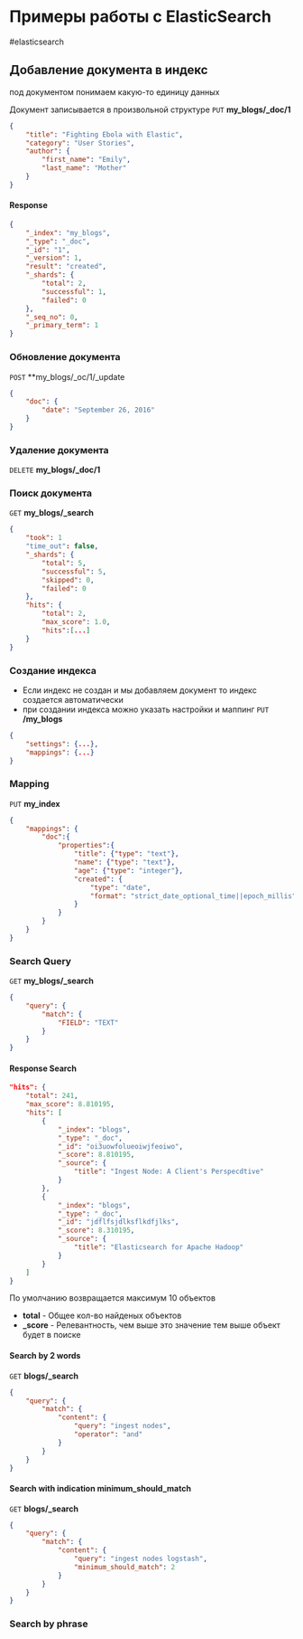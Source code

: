 # Примеры работы с ElasticSearch
#elasticsearch
## Добавление документа в индекс
под документом понимаем какую-то единицу данных

Документ записывается в произвольной структуре
`PUT` **my_blogs/_doc/1**
```json
{
	"title": "Fighting Ebola with Elastic",
	"category": "User Stories",
	"author": {
		"first_name": "Emily",
		"last_name": "Mother"
	}
}
```

#### Response
```json
{
	"_index": "my_blogs",
	"_type": "_doc",
	"_id": "1",
	"_version": 1,
	"result": "created",
	"_shards": {
		"total": 2,
		"successful": 1,
		"failed": 0
	},
	"_seq_no": 0,
	"_primary_term": 1
}
```

### Обновление документа

`POST` **my_blogs/_oc/1/_update
```json
{
	"doc": {
		"date": "September 26, 2016"
	}
}
```

### Удаление документа

`DELETE` **my_blogs/_doc/1**

### Поиск документа

`GET` **my_blogs/_search**
```json
{
	"took": 1
	"time_out": false,
	"_shards": {
		"total": 5,
		"successful": 5,
		"skipped": 0,
		"failed": 0
	},
	"hits": {
		"total": 2,
		"max_score": 1.0,
		"hits":[...]
	}
}
```

### Создание индекса
- Если индекс не создан и мы добавляем документ то индекс создается автоматически
- при создании индекса можно указать настройки и маппинг
`PUT` **/my_blogs**
```json
{
	"settings": {...},
	"mappings": {...}
}
```

### Mapping
`PUT` **my_index**
```json
{
	"mappings": {
		"doc":{
			"properties":{
				"title": {"type": "text"},
				"name": {"type": "text"},
				"age": {"type": "integer"},
				"created": {
					"type": "date",
					"format": "strict_date_optional_time||epoch_millis"
				}
			}	
		}
	}
}
```

### Search Query

`GET` **my_blogs/_search**
```json
{
	"query": {
		"match": {
			"FIELD": "TEXT"
		}
	}
}
```

#### Response Search
```json
"hits": {
	"total": 241,
	"max_score": 8.810195,
	"hits": [
		{
			"_index": "blogs",
			"_type": "_doc",
			"_id": "oi3uowfolueoiwjfeoiwo",
			"_score": 8.810195,
			"_source": {
				"title": "Ingest Node: A Client's Perspecdtive"
			}
		},
		{
			"_index": "blogs",
			"_type": "_doc",
			"_id": "jdflfsjdlksflkdfjlks",
			"_score": 8.310195,
			"_source": {
				"title": "Elasticsearch for Apache Hadoop"
			}
		}
	]
}
```

По умолчанию возвращается максимум 10 объектов
- **total** - Общее кол-во найденых объектов
- **_score** - Релевантность, чем выше это значение тем выше объект будет в поиске

#### Search by 2 words
`GET` **blogs/_search**
```json
{
	"query": {
		"match": {
			"content": {
				"query": "ingest nodes",
				"operator": "and"
			}	
		}
	}
}
```

#### Search with indication minimum_should_match
`GET` **blogs/_search**
```json
{
	"query": {
		"match": {
			"content": {
				"query": "ingest nodes logstash",
				"minimum_should_match": 2
			}	
		}
	}
}
```

### Search by phrase
